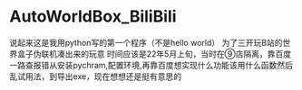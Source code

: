 # AutoWorldBox_BiliBili
说起来这是我用python写的第一个程序（不是hello world）
为了三开玩B站的世界盒子伪联机凑出来的玩意
时间应该是22年5月上旬，当时在⑨店隔离，靠百度一路查报错从安装pychram,配置环境,再靠百度想实现什么功能该用什么函数然后乱试用法，到导出exe，现在想想还是挺有意思的

